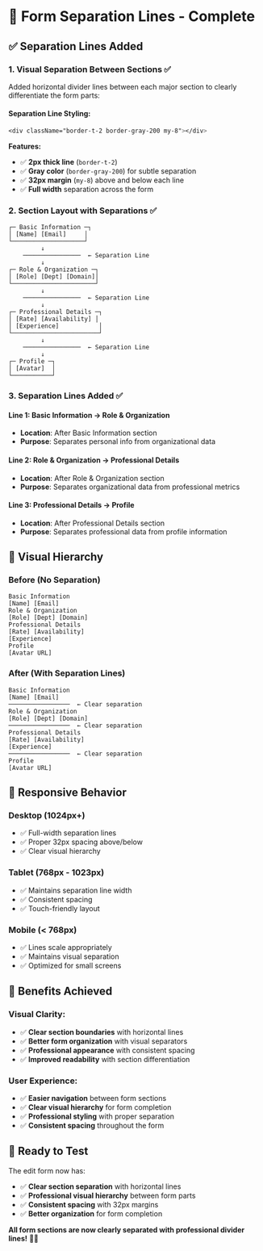 # 📏 Form Separation Lines - Complete

## ✅ **Separation Lines Added**

### **1. Visual Separation Between Sections** ✅
Added horizontal divider lines between each major section to clearly differentiate the form parts:

#### **Separation Line Styling:**
```css
<div className="border-t-2 border-gray-200 my-8"></div>
```

**Features:**
- ✅ **2px thick line** (`border-t-2`)
- ✅ **Gray color** (`border-gray-200`) for subtle separation
- ✅ **32px margin** (`my-8`) above and below each line
- ✅ **Full width** separation across the form

### **2. Section Layout with Separations** ✅

```
┌─ Basic Information ─┐
│ [Name] [Email]     │
└────────────────────┘
         ↓
    ────────────────  ← Separation Line
         ↓
┌─ Role & Organization ─┐
│ [Role] [Dept] [Domain]│
└───────────────────────┘
         ↓
    ────────────────  ← Separation Line
         ↓
┌─ Professional Details ─┐
│ [Rate] [Availability] │
│ [Experience]           │
└────────────────────────┘
         ↓
    ────────────────  ← Separation Line
         ↓
┌─ Profile ─┐
│ [Avatar]  │
└───────────┘
```

### **3. Separation Lines Added** ✅

#### **Line 1: Basic Information → Role & Organization**
- **Location**: After Basic Information section
- **Purpose**: Separates personal info from organizational data

#### **Line 2: Role & Organization → Professional Details**
- **Location**: After Role & Organization section  
- **Purpose**: Separates organizational data from professional metrics

#### **Line 3: Professional Details → Profile**
- **Location**: After Professional Details section
- **Purpose**: Separates professional data from profile information

## 🎨 **Visual Hierarchy**

### **Before (No Separation)**
```
Basic Information
[Name] [Email]
Role & Organization  
[Role] [Dept] [Domain]
Professional Details
[Rate] [Availability]
[Experience]
Profile
[Avatar URL]
```

### **After (With Separation Lines)**
```
Basic Information
[Name] [Email]
─────────────────  ← Clear separation
Role & Organization  
[Role] [Dept] [Domain]
─────────────────  ← Clear separation
Professional Details
[Rate] [Availability]
[Experience]
─────────────────  ← Clear separation
Profile
[Avatar URL]
```

## 📱 **Responsive Behavior**

### **Desktop (1024px+)**
- ✅ Full-width separation lines
- ✅ Proper 32px spacing above/below
- ✅ Clear visual hierarchy

### **Tablet (768px - 1023px)**
- ✅ Maintains separation line width
- ✅ Consistent spacing
- ✅ Touch-friendly layout

### **Mobile (< 768px)**
- ✅ Lines scale appropriately
- ✅ Maintains visual separation
- ✅ Optimized for small screens

## 🎯 **Benefits Achieved**

### **Visual Clarity:**
- ✅ **Clear section boundaries** with horizontal lines
- ✅ **Better form organization** with visual separators
- ✅ **Professional appearance** with consistent spacing
- ✅ **Improved readability** with section differentiation

### **User Experience:**
- ✅ **Easier navigation** between form sections
- ✅ **Clear visual hierarchy** for form completion
- ✅ **Professional styling** with proper separation
- ✅ **Consistent spacing** throughout the form

## 🚀 **Ready to Test**

The edit form now has:
- ✅ **Clear section separation** with horizontal lines
- ✅ **Professional visual hierarchy** between form parts
- ✅ **Consistent spacing** with 32px margins
- ✅ **Better organization** for form completion

**All form sections are now clearly separated with professional divider lines!** 🎯✨
